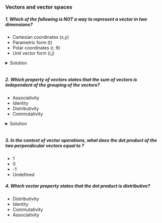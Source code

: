 ### Vectors and vector spaces

##### 1. Which of the following is NOT a way to represent a vector in two dimensions?

- Cartesian coordinates (x,y)
- Parametric form (t)
- Polar coordinates (r, θ)
- Unit vector form (i,j)

<details>
  <summary>Solution</summary>

The correct answer is:

**- Parametric form (t)**

Explanation:

1. **Cartesian coordinates (x, y)** – A vector in two dimensions can be represented by its components along the x and y axes, such as \( (x, y) \).
2. **Polar coordinates (r, θ)** – A vector can also be represented using its magnitude \( r \) (length) and direction \( \theta \) (angle).
3. **Unit vector form (i, j)** – A vector can be expressed in terms of unit vectors \( \hat{i} \) and \( \hat{j} \) as \( x\hat{i} + y\hat{j} \).

However, **parametric form (t)** is typically used to describe a curve or a line rather than a single vector. Parametric equations define how coordinates change with respect to a parameter \( t \), rather than directly describing a vector itself.

  </br>

</details>

</br>

##### 2. Which property of vectors states that the sum of vectors is independent of the grouping of the vectors?

- Associativity
- Identity
- Distributivity
- Commutativity

<details>
  <summary>Solution</summary>

The correct answer is:

**- Associativity**

Explanation:

The **associative property** of vector addition states that the sum of vectors is independent of how they are grouped. Mathematically, this is expressed as:

\[
(\mathbf{A} + \mathbf{B}) + \mathbf{C} = \mathbf{A} + (\mathbf{B} + \mathbf{C})
\]

This means that no matter how we group the vectors when adding them, the result remains the same.

Explanation of Other Options:

- **Identity**: Refers to the existence of an additive identity, which is the **zero vector** \( \mathbf{0} \), such that \( \mathbf{A} + \mathbf{0} = \mathbf{A} \).
- **Distributivity**: Refers to how scalar multiplication distributes over vector addition: \( k(\mathbf{A} + \mathbf{B}) = k\mathbf{A} + k\mathbf{B} \).
- **Commutativity**: States that vector addition is independent of the order of addition: \( \mathbf{A} + \mathbf{B} = \mathbf{B} + \mathbf{A} \).

Thus, the property that ensures the sum of vectors is independent of grouping is **Associativity**.

  </br>

</details>

</br>

##### 3. In the context of vector operations, what does the dot product of the two perpendicular vectors equal to ?

- 1
- 0
- -1
- Undefined

##### 4. Which vector property states that the dot product is distributive?

- Distributivity
- Identity
- Commutativity
- Associativity
